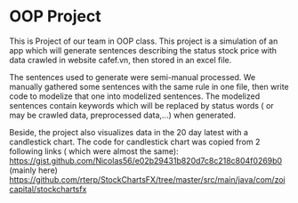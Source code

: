 # OOP Project

This is Project of our team in OOP class.
This project is a simulation of an app which will generate sentences describing the status stock price with data crawled in website cafef.vn, then stored in an excel file. 

The sentences used to generate were semi-manual processed. We manually gathered some sentences with the same rule in one file, then write code to modelize that one into modelized sentences. The modelized sentences contain keywords which will be replaced by status words ( or may be crawled data, preprocessed data,...) when generated.

Beside, the project also visualizes data in the 20 day latest with a candlestick chart. The code for candlestick chart was copied from 2 following links ( which were almost the same):
https://gist.github.com/Nicolas56/e02b29431b820d7c8c218c804f0269b0 (mainly here)
https://github.com/rterp/StockChartsFX/tree/master/src/main/java/com/zoicapital/stockchartsfx
